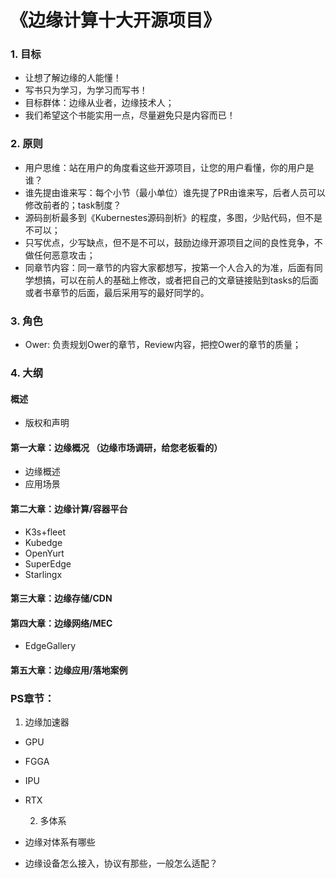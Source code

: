 # 《边缘计算十大开源项目》

### 1. 目标

* 让想了解边缘的人能懂！
* 写书只为学习，为学习而写书！
* 目标群体：边缘从业者，边缘技术人；
* 我们希望这个书能实用一点，尽量避免只是内容而已！

### 2. 原则

* 用户思维：站在用户的角度看这些开源项目，让您的用户看懂，你的用户是谁？
* 谁先提由谁来写：每个小节（最小单位）谁先提了PR由谁来写，后者人员可以修改前者的；task制度？
* 源码剖析最多到《Kubernestes源码剖析》的程度，多图，少贴代码，但不是不可以；
* 只写优点，少写缺点，但不是不可以，鼓励边缘开源项目之间的良性竞争，不做任何恶意攻击；
* 同章节内容：同一章节的内容大家都想写，按第一个人合入的为准，后面有同学想搞，可以在前人的基础上修改，或者把自己的文章链接贴到tasks的后面或者书章节的后面，最后采用写的最好同学的。

### 3. 角色

* Ower: 负责规划Ower的章节，Review内容，把控Ower的章节的质量；

### 4. 大纲

#### 概述

* 版权和声明

#### 第一大章：边缘概况 （边缘市场调研，给您老板看的）

* 边缘概述
* 应用场景

#### 第二大章：边缘计算/容器平台

* K3s+fleet
* Kubedge
* OpenYurt
* SuperEdge
* Starlingx

#### 第三大章：边缘存储/CDN

#### 第四大章：边缘网络/MEC

* EdgeGallery

#### 第五大章：边缘应用/落地案例

### PS章节：

1. 边缘加速器

* GPU
* FGGA
* IPU
* RTX

  2.  多体系

* 边缘对体系有哪些
* 边缘设备怎么接入，协议有那些，一般怎么适配？





